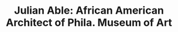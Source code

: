 ---
pid: MP140
title: 'Julian Able: African American Architect of Phila. Museum of Art'
location_transcription: Phila Museum of Art
zipcode: '19131'
outside_phl: 
neighborhood: Wynnefield
age: '72'
age_range: 70+
instagram: 
image_file_name: MP_140.jpg
proposal_transcription: Did you know that this beautiful building was designed by
  Julian Abele. A graduate of U of P school of architectural class of 1932
topic: African Americans,Architecture,Figure,History
topic_summary: 0, 0, 0, 0
type: Sculpture Statue
keywords_other: 
credit: Khalil Moody
image_labels: 
twitter: 
facebook: 
permalink: "/monuments/mp140/"
layout: item-page
---